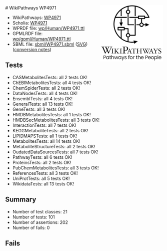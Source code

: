 <img style="float: right; width: 200px" src="../logo.png" />
# WikiPathways WP4971

* WikiPathways: [WP4971](https://identifiers.org/wikipathways:WP4971)
* Scholia: [WP4971](https://scholia.toolforge.org/wikipathways/WP4971)
* WPRDF file: [wp/Human/WP4971.ttl](../wp/Human/WP4971.ttl)
* GPMLRDF file: [wp/gpml/Human/WP4971.ttl](../wp/gpml/Human/WP4971.ttl)
* SBML file: [sbml/WP4971.sbml](../sbml/WP4971.sbml) ([SVG](../sbml/WP4971.svg)) ([conversion notes](../sbml/WP4971.txt))

## Tests
* CASMetabolitesTests: all 2 tests OK!
* ChEBIMetabolitesTests: all 4 tests OK!
* ChemSpiderTests: all 2 tests OK!
* DataNodesTests: all 4 tests OK!
* EnsemblTests: all 4 tests OK!
* GeneralTests: all 13 tests OK!
* GeneTests: all 3 tests OK!
* HMDBMetabolitesTests: all 1 tests OK!
* HMDBSecMetabolitesTests: all 3 tests OK!
* InteractionTests: all 7 tests OK!
* KEGGMetaboliteTests: all 2 tests OK!
* LIPIDMAPSTests: all 1 tests OK!
* MetabolitesTests: all 14 tests OK!
* MetaboliteStructureTests: all 2 tests OK!
* OudatedDataSourcesTests: all 7 tests OK!
* PathwayTests: all 6 tests OK!
* ProteinsTests: all 2 tests OK!
* PubChemMetabolitesTests: all 3 tests OK!
* ReferencesTests: all 3 tests OK!
* UniProtTests: all 5 tests OK!
* WikidataTests: all 13 tests OK!


## Summary

* Number of test classes: 21
* Number of tests: 101
* Number of assertions: 202
* Number of fails: 0

## Fails

